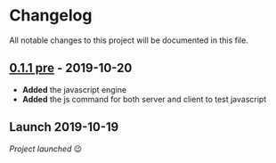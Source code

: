 # Changelog
All notable changes to this project will be documented in this file.

## [0.1.1 pre] - 2019-10-20

- **Added** the javascript engine
- **Added** the js command for both server and client to test javascript

## Launch 2019-10-19

*Project launched* 😉

[0.1.1 pre]:https://github.com/Loxoz/MindustryJSPlugin/commit/c85259f61221f2bc13529f1f65d198f56fe30c26
